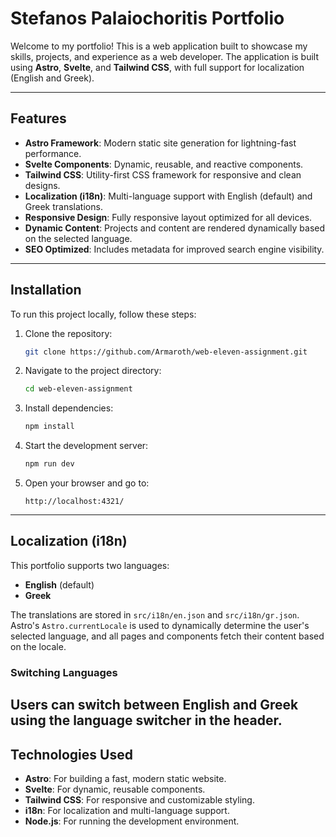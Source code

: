 # Stefanos Palaiochoritis Portfolio

Welcome to my portfolio! This is a web application built to showcase my skills, projects, and experience as a web developer. The application is built using **Astro**, **Svelte**, and **Tailwind CSS**, with full support for localization (English and Greek).

---

## Features

- **Astro Framework**: Modern static site generation for lightning-fast performance.
- **Svelte Components**: Dynamic, reusable, and reactive components.
- **Tailwind CSS**: Utility-first CSS framework for responsive and clean designs.
- **Localization (i18n)**: Multi-language support with English (default) and Greek translations.
- **Responsive Design**: Fully responsive layout optimized for all devices.
- **Dynamic Content**: Projects and content are rendered dynamically based on the selected language.
- **SEO Optimized**: Includes metadata for improved search engine visibility.

---

## Installation

To run this project locally, follow these steps:

1. Clone the repository:

   ```bash
   git clone https://github.com/Armaroth/web-eleven-assignment.git
   ```

2. Navigate to the project directory:

   ```bash
   cd web-eleven-assignment
   ```

3. Install dependencies:

   ```bash
   npm install
   ```

4. Start the development server:

   ```bash
   npm run dev
   ```

5. Open your browser and go to:
   ```
   http://localhost:4321/
   ```

---

## Localization (i18n)

This portfolio supports two languages:

- **English** (default)
- **Greek**

The translations are stored in `src/i18n/en.json` and `src/i18n/gr.json`. Astro's `Astro.currentLocale` is used to dynamically determine the user's selected language, and all pages and components fetch their content based on the locale.

### Switching Languages

## Users can switch between English and Greek using the language switcher in the header.

## Technologies Used

- **Astro**: For building a fast, modern static website.
- **Svelte**: For dynamic, reusable components.
- **Tailwind CSS**: For responsive and customizable styling.
- **i18n**: For localization and multi-language support.
- **Node.js**: For running the development environment.

